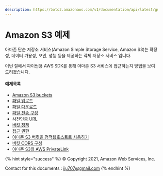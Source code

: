 ```yaml
---
description: https://boto3.amazonaws.com/v1/documentation/api/latest/guide/s3-examples.html
---
```


# Amazon S3 예제

아마존 단순 저장소 서비스(Amazon Simple Storage Service, Amazon S3)는 확장성, 데이터 가용성, 보안, 성능 등을 제공하는 객체 저장소 서비스 입니다.

이번 절에서 파이썬용 AWS SDK를 통해 아마존 S3 서비스에 접근하는지 방법을 보여드리겠습니다.

#### 예제목록

* [Amazon S3 buckets](amazon-s3.md)
* [파일 업로드](uploading-files.md)
* [파일 다운로드](download-file.md)
* [파일 전송 구성](file-transfer.md)
* [사전인증 URL](presigned-urls.md)
* [버킷 정책](bucket-policies.md)
* [접근 권한](access-permissions.md)
* [아마존 S3 버킷을 정적웹호스트로 사용하기](static-web-host.md)
* [버킷 CORS 구성](configuring-buckets.html.md)
* [아마존 S3의 AWS PrivateLink](privatelink.md)

{% hint style="success" %}
© Copyright 2021, Amazon Web Services, Inc.

Contact for this documents : [iju707@gmail.com](mailto:iju707@gmail.com)
{% endhint %}
